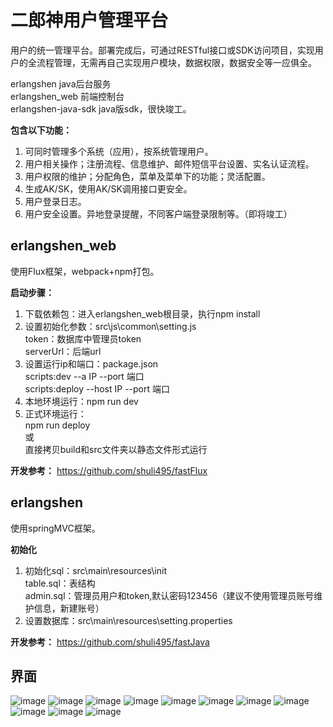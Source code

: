 # 二郎神用户管理平台
用户的统一管理平台。部署完成后，可通过RESTful接口或SDK访问项目，实现用户的全流程管理，无需再自己实现用户模块，数据权限，数据安全等一应俱全。

erlangshen java后台服务\
erlangshen_web 前端控制台\
erlangshen-java-sdk java版sdk，很快竣工。

**包含以下功能：**
1. 可同时管理多个系统（应用），按系统管理用户。
2. 用户相关操作；注册流程、信息维护、邮件短信平台设置、实名认证流程。
3. 用户权限的维护；分配角色，菜单及菜单下的功能；灵活配置。
4. 生成AK/SK，使用AK/SK调用接口更安全。
5. 用户登录日志。
6. 用户安全设置。异地登录提醒，不同客户端登录限制等。（即将竣工）


## erlangshen_web
使用Flux框架，webpack+npm打包。

**启动步骤：**
1. 下载依赖包：进入erlangshen_web根目录，执行npm install
2. 设置初始化参数：src\js\common\setting.js\
    token：数据库中管理员token\
    serverUrl：后端url
3. 设置运行ip和端口：package.json\
    scripts:dev --a IP --port 端口\
    scripts:deploy --host IP --port 端口
3. 本地环境运行：npm run dev
3. 正式环境运行：\
    npm run deploy\
    或\
    直接拷贝build和src文件夹以静态文件形式运行

**开发参考：**
https://github.com/shuli495/fastFlux


## erlangshen
使用springMVC框架。

**初始化**
1. 初始化sql：src\main\resources\init\
    table.sql：表结构\
    admin.sql：管理员用户和token,默认密码123456（建议不使用管理员账号维护信息，新建账号）
2. 设置数据库：src\main\resources\setting.properties
    

**开发参考：**
https://github.com/shuli495/fastJava


## 界面
![image](http://p8d55ld0z.bkt.clouddn.com/erlangshen/1.png)
![image](http://p8d55ld0z.bkt.clouddn.com/erlangshen/2.png)
![image](http://p8d55ld0z.bkt.clouddn.com/erlangshen/3.png)
![image](http://p8d55ld0z.bkt.clouddn.com/erlangshen/4.png)
![image](http://p8d55ld0z.bkt.clouddn.com/erlangshen/5.png)
![image](http://p8d55ld0z.bkt.clouddn.com/erlangshen/6.png)
![image](http://p8d55ld0z.bkt.clouddn.com/erlangshen/7.png)
![image](http://p8d55ld0z.bkt.clouddn.com/erlangshen/8.png)
![image](http://p8d55ld0z.bkt.clouddn.com/erlangshen/9.png)
![image](http://p8d55ld0z.bkt.clouddn.com/erlangshen/10.png)
![image](http://p8d55ld0z.bkt.clouddn.com/erlangshen/11.png)
